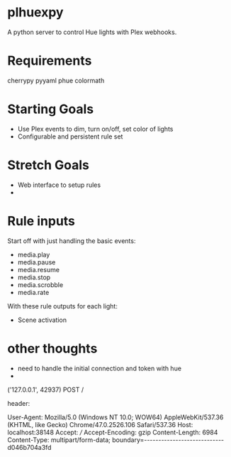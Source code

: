 # plhuexpy
A python server to control Hue lights with Plex webhooks.

# Requirements
cherrypy
pyyaml
phue
colormath


# Starting Goals

* Use Plex events to dim, turn on/off, set color of lights
* Configurable and persistent rule set

# Stretch Goals
* Web interface to setup rules
* 

# Rule inputs
Start off with just handling the basic events:
* media.play
* media.pause
* media.resume
* media.stop
* media.scrobble
* media.rate

With these rule outputs for each light:
* Scene activation

# other thoughts
* need to handle the initial connection and token with hue
* 


('127.0.0.1', 42937)
POST
/

header:

User-Agent: Mozilla/5.0 (Windows NT 10.0; WOW64) AppleWebKit/537.36 (KHTML, like Gecko) Chrome/47.0.2526.106 Safari/537.36
Host: localhost:38148
Accept: */*
Accept-Encoding: gzip
Content-Length: 6984
Content-Type: multipart/form-data; boundary=----------------------------d046b704a3fd

